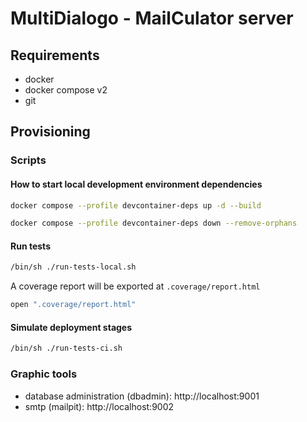 
# MultiDialogo - MailCulator server

## Requirements

- docker
- docker compose v2
- git

## Provisioning

### Scripts

#### How to start local development environment dependencies

```bash
docker compose --profile devcontainer-deps up -d --build
```

```bash
docker compose --profile devcontainer-deps down --remove-orphans
```

#### Run tests

```bash
/bin/sh ./run-tests-local.sh
```

A coverage report will be exported at `.coverage/report.html`

```bash
open ".coverage/report.html"
```

#### Simulate deployment stages

```bash
/bin/sh ./run-tests-ci.sh
```

### Graphic tools

- database administration (dbadmin): http://localhost:9001
- smtp (mailpit): http://localhost:9002
